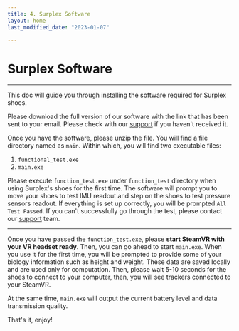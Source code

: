 ```yaml
---
title: 4. Surplex Software
layout: home
last_modified_date: "2023-01-07"

---
```

# **Surplex Software**
---

This doc will guide you through installing the software required for Surplex shoes. 

Please download the full version of our software with the link that has been sent to your email. Please check with our [support] if you haven't received it.

Once you have the software, please unzip the file. You will find a file directory named as `main`. Within which, you will find two executable files:

1. `functional_test.exe`
2. `main.exe`

Please execute `function_test.exe` under `function_test` directory when using Surplex's shoes for the first time. The software will prompt you to move your shoes to test IMU readout and step on the shoes to test pressure sensors readout. If everything is set up correctly, you will be prompted `All Test Passed`. If you can't successfully go through the test, please contact our [support] team. 

---

Once you have passed the `function_test.exe`, please **start SteamVR with your VR headset ready**. Then, you can go ahead to start `main.exe`. When you use it for the first time, you will be prompted to provide some of your biology information such as height and weight. These data are saved locally and are used only for computation. Then, please wait 5-10 seconds for the shoes to connect to your computer, then, you will see trackers connected to your SteamVR.

At the same time, `main.exe` will output the current battery level and data transmission quality.

That's it, enjoy!

[support]: ../support.html